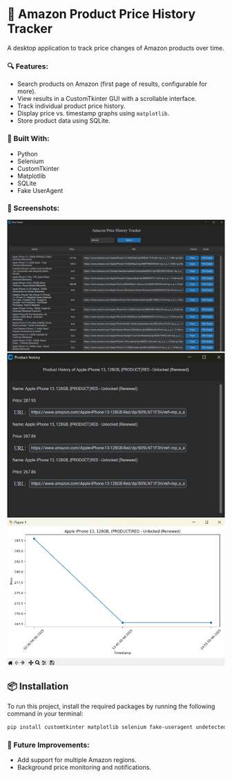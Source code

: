 # 🛒 Amazon Product Price History Tracker

A desktop application to track price changes of Amazon products over time.

### 🔍 Features:
- Search products on Amazon (first page of results, configurable for more).
- View results in a CustomTkinter GUI with a scrollable interface.
- Track individual product price history.
- Display price vs. timestamp graphs using `matplotlib`.
- Store product data using SQLite.

### 🧰 Built With:
- Python
- Selenium
- CustomTkinter
- Matplotlib
- SQLite
- Fake UserAgent

### 📸 Screenshots:
![Demo Screenshot](https://github.com/Rafin-25/Amazon-Price-History-Tracker/blob/main/demo-screenshots/screenshot%201.png)
![Demo Screenshot](https://github.com/Rafin-25/Amazon-Price-History-Tracker/blob/main/demo-screenshots/screenshot%202.png)
![Demo Screenshot](https://github.com/Rafin-25/Amazon-Price-History-Tracker/blob/main/demo-screenshots/screenshot%203.png)


## 📦 Installation

To run this project, install the required packages by running the following command in your terminal:

```bash
pip install customtkinter matplotlib selenium fake-useragent undetected-chromedriver
```


### 🚀 Future Improvements:
- Add support for multiple Amazon regions.
- Background price monitoring and notifications.
